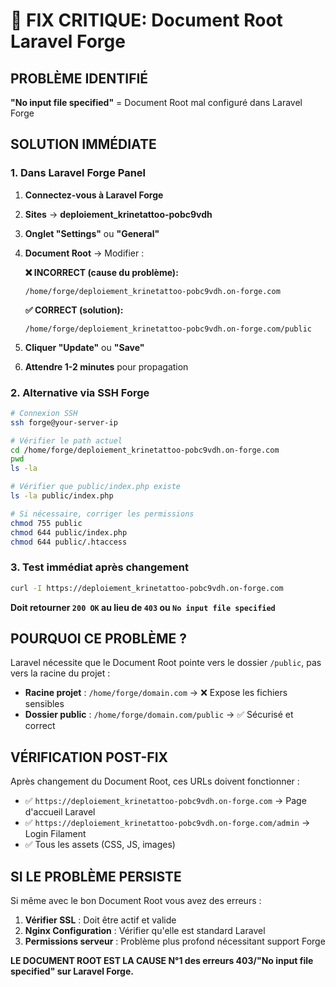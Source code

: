 # 🚨 FIX CRITIQUE: Document Root Laravel Forge

## PROBLÈME IDENTIFIÉ
**"No input file specified"** = Document Root mal configuré dans Laravel Forge

## SOLUTION IMMÉDIATE

### 1. Dans Laravel Forge Panel

1. **Connectez-vous à Laravel Forge**
2. **Sites** → **deploiement_krinetattoo-pobc9vdh**
3. **Onglet "Settings"** ou **"General"**
4. **Document Root** → Modifier :

   **❌ INCORRECT (cause du problème):**
   ```
   /home/forge/deploiement_krinetattoo-pobc9vdh.on-forge.com
   ```

   **✅ CORRECT (solution):**
   ```
   /home/forge/deploiement_krinetattoo-pobc9vdh.on-forge.com/public
   ```

5. **Cliquer "Update"** ou **"Save"**
6. **Attendre 1-2 minutes** pour propagation

### 2. Alternative via SSH Forge

```bash
# Connexion SSH
ssh forge@your-server-ip

# Vérifier le path actuel
cd /home/forge/deploiement_krinetattoo-pobc9vdh.on-forge.com
pwd
ls -la

# Vérifier que public/index.php existe
ls -la public/index.php

# Si nécessaire, corriger les permissions
chmod 755 public
chmod 644 public/index.php
chmod 644 public/.htaccess
```

### 3. Test immédiat après changement

```bash
curl -I https://deploiement_krinetattoo-pobc9vdh.on-forge.com
```

**Doit retourner `200 OK` au lieu de `403` ou `No input file specified`**

## POURQUOI CE PROBLÈME ?

Laravel nécessite que le Document Root pointe vers le dossier `/public`, pas vers la racine du projet :

- **Racine projet** : `/home/forge/domain.com` → ❌ Expose les fichiers sensibles  
- **Dossier public** : `/home/forge/domain.com/public` → ✅ Sécurisé et correct

## VÉRIFICATION POST-FIX

Après changement du Document Root, ces URLs doivent fonctionner :

- ✅ `https://deploiement_krinetattoo-pobc9vdh.on-forge.com` → Page d'accueil Laravel
- ✅ `https://deploiement_krinetattoo-pobc9vdh.on-forge.com/admin` → Login Filament
- ✅ Tous les assets (CSS, JS, images)

## SI LE PROBLÈME PERSISTE

Si même avec le bon Document Root vous avez des erreurs :

1. **Vérifier SSL** : Doit être actif et valide
2. **Nginx Configuration** : Vérifier qu'elle est standard Laravel
3. **Permissions serveur** : Problème plus profond nécessitant support Forge

**LE DOCUMENT ROOT EST LA CAUSE N°1 des erreurs 403/"No input file specified" sur Laravel Forge.**